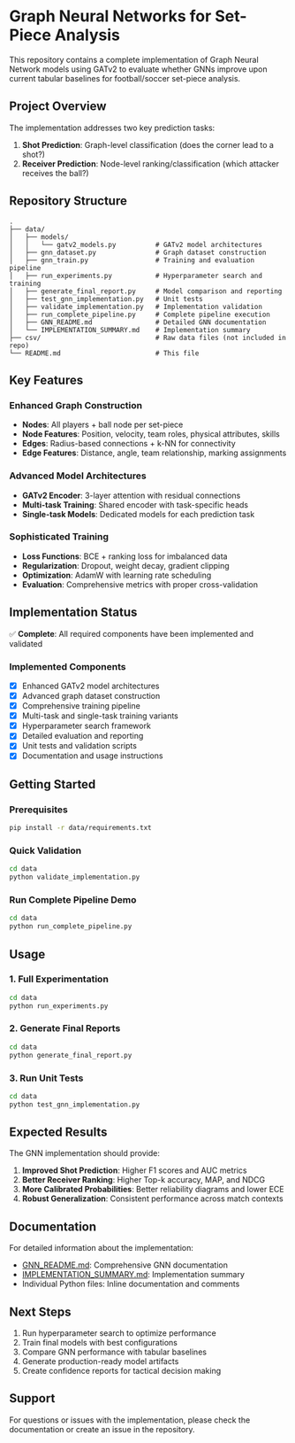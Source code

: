# Graph Neural Networks for Set-Piece Analysis

This repository contains a complete implementation of Graph Neural Network models using GATv2 to evaluate whether GNNs improve upon current tabular baselines for football/soccer set-piece analysis.

## Project Overview

The implementation addresses two key prediction tasks:
1. **Shot Prediction**: Graph-level classification (does the corner lead to a shot?)
2. **Receiver Prediction**: Node-level ranking/classification (which attacker receives the ball?)

## Repository Structure

```
.
├── data/
│   ├── models/
│   │   └── gatv2_models.py          # GATv2 model architectures
│   ├── gnn_dataset.py               # Graph dataset construction
│   ├── gnn_train.py                 # Training and evaluation pipeline
│   ├── run_experiments.py           # Hyperparameter search and training
│   ├── generate_final_report.py     # Model comparison and reporting
│   ├── test_gnn_implementation.py   # Unit tests
│   ├── validate_implementation.py   # Implementation validation
│   ├── run_complete_pipeline.py     # Complete pipeline execution
│   ├── GNN_README.md                # Detailed GNN documentation
│   └── IMPLEMENTATION_SUMMARY.md    # Implementation summary
├── csv/                             # Raw data files (not included in repo)
└── README.md                        # This file
```

## Key Features

### Enhanced Graph Construction
- **Nodes**: All players + ball node per set-piece
- **Node Features**: Position, velocity, team roles, physical attributes, skills
- **Edges**: Radius-based connections + k-NN for connectivity
- **Edge Features**: Distance, angle, team relationship, marking assignments

### Advanced Model Architectures
- **GATv2 Encoder**: 3-layer attention with residual connections
- **Multi-task Training**: Shared encoder with task-specific heads
- **Single-task Models**: Dedicated models for each prediction task

### Sophisticated Training
- **Loss Functions**: BCE + ranking loss for imbalanced data
- **Regularization**: Dropout, weight decay, gradient clipping
- **Optimization**: AdamW with learning rate scheduling
- **Evaluation**: Comprehensive metrics with proper cross-validation

## Implementation Status

✅ **Complete**: All required components have been implemented and validated

### Implemented Components
- [x] Enhanced GATv2 model architectures
- [x] Advanced graph dataset construction
- [x] Comprehensive training pipeline
- [x] Multi-task and single-task training variants
- [x] Hyperparameter search framework
- [x] Detailed evaluation and reporting
- [x] Unit tests and validation scripts
- [x] Documentation and usage instructions

## Getting Started

### Prerequisites
```bash
pip install -r data/requirements.txt
```

### Quick Validation
```bash
cd data
python validate_implementation.py
```

### Run Complete Pipeline Demo
```bash
cd data
python run_complete_pipeline.py
```

## Usage

### 1. Full Experimentation
```bash
cd data
python run_experiments.py
```

### 2. Generate Final Reports
```bash
cd data
python generate_final_report.py
```

### 3. Run Unit Tests
```bash
cd data
python test_gnn_implementation.py
```

## Expected Results

The GNN implementation should provide:
1. **Improved Shot Prediction**: Higher F1 scores and AUC metrics
2. **Better Receiver Ranking**: Higher Top-k accuracy, MAP, and NDCG
3. **More Calibrated Probabilities**: Better reliability diagrams and lower ECE
4. **Robust Generalization**: Consistent performance across match contexts

## Documentation

For detailed information about the implementation:
- [GNN_README.md](data/GNN_README.md): Comprehensive GNN documentation
- [IMPLEMENTATION_SUMMARY.md](data/IMPLEMENTATION_SUMMARY.md): Implementation summary
- Individual Python files: Inline documentation and comments

## Next Steps

1. Run hyperparameter search to optimize performance
2. Train final models with best configurations
3. Compare GNN performance with tabular baselines
4. Generate production-ready model artifacts
5. Create confidence reports for tactical decision making

## Support

For questions or issues with the implementation, please check the documentation or create an issue in the repository.